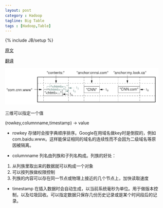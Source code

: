 ```yaml
---
layout: post
category : Hadoop
tagline: Big Table
tags : [Hadoop,Table]
---
```

{% include JB/setup %}

[原文](https://research.google.com/archive/bigtable-osdi06.pdf)

[翻译](http://dblab.xmu.edu.cn/post/google-bigtable/)

![](/images/big-table.jpg)

三维可以指定一个值

(rowkey,columnname,timestamp) -> value

- rowkey
存储时会按字典顺序排序。Google在用域名做key时是倒叙的，例如com.baidu.www。这样能保证相同的域名的连续性而不会因为二级域名等原因被隔离。

- columnname
列名由列族和子列名构成。列族的好处：
1. 从列族里取出来的数据就可以构成一个对象
2. 可以按列族做权限控制
3. 列族的内容可以存在同一节点或物理上接近的几个节点上，加快读取速度

- timestamp
在插入数据时会自动生成，以当前系统毫秒为单位。用于做版本控制，以及垃圾回收。可以指定数据只保存几份历史记录或是某个时间段后的记录。